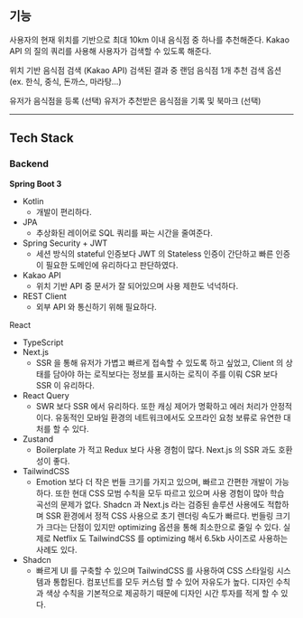 
## 기능

사용자의 현재 위치를 기반으로 최대 10km 이내 음식점 중 하나를 추천해준다.
Kakao API 의 질의 쿼리를 사용해 사용자가 검색할 수 있도록 해준다.

위치 기반 음식점 검색 (Kakao API)
검색된 결과 중 랜덤 음식점 1개 추천
검색 옵션 (ex. 한식, 중식, 돈까스, 마라탕...)

유저가 음식점을 등록 (선택)
유저가 추천받은 음식점을 기록 및 북마크 (선택)

---
## Tech Stack

### Backend

**Spring Boot 3**
- Kotlin
    - 개발이 편리하다.
- JPA
    - 추상화된 레이어로 SQL 쿼리를 짜는 시간을 줄여준다.
- Spring Security + JWT
    - 세션 방식의 stateful 인증보다 JWT 의 Stateless 인증이 간단하고 빠른 인증이 필요한 도메인에 유리하다고 판단하였다.
- Kakao API
    - 위치 기반 API 중 문서가 잘 되어있으며 사용 제한도 넉넉하다.
- REST Client
    - 외부 API 와 통신하기 위해 필요하다.

React
- TypeScript
- Next.js
    - SSR 을 통해 유저가 가볍고 빠르게 접속할 수 있도록 하고 싶었고, Client 의 상태를 담아야 하는 로직보다는 정보를 표시하는 로직이 주를 이뤄 CSR 보다 SSR 이 유리하다.
- React Query
    - SWR 보다 SSR 에서 유리하다. 또한 캐싱 제어가 명확하고 에러 처리가 안정적이다. 유동적인 모바일 환경의 네트워크에서도 오프라인 요청 보류로 유연한 대처를 할 수 있다.
- Zustand
    - Boilerplate 가 적고 Redux 보다 사용 경험이 많다. Next.js 의 SSR 과도 호환성이 좋다.
- TailwindCSS
    - Emotion 보다 더 작은 번들 크기를 가지고 있으며, 빠르고 간편한 개발이 가능하다. 또한 현대 CSS 모범 수칙을 모두 따르고 있으며 사용 경험이 많아 학습 곡선의 문제가 없다. Shadcn 과 Next.js 라는 검증된 솔루션 사용에도 적합하며 SSR 환경에서 정적 CSS 사용으로 초기 렌더링 속도가 빠르다. 번들링 크기가 크다는 단점이 있지만 optimizing 옵션을 통해 최소한으로 줄일 수 있다. 실제로 Netflix 도 TailwindCSS 를 optimizing 해서 6.5kb 사이즈로 사용하는 사례도 있다.
- Shadcn
    - 빠르게 UI 를 구축할 수 있으며 TailwindCSS 를 사용하여 CSS 스타일링 시스템과 통합된다. 컴포넌트를 모두 커스텀 할 수 있어 자유도가 높다. 디자인 수칙과 색상 수칙을 기본적으로 제공하기 때문에 디자인 시간 투자를 적게 할 수 있다.
